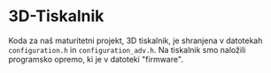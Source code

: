 # 3D-Tiskalnik
Koda za naš maturitetni projekt, 3D tiskalnik, je shranjena v datotekah `configuration.h` in `configuration_adv.h`.
Na tiskalnik smo naložili programsko opremo, ki je v datoteki "firmware".
